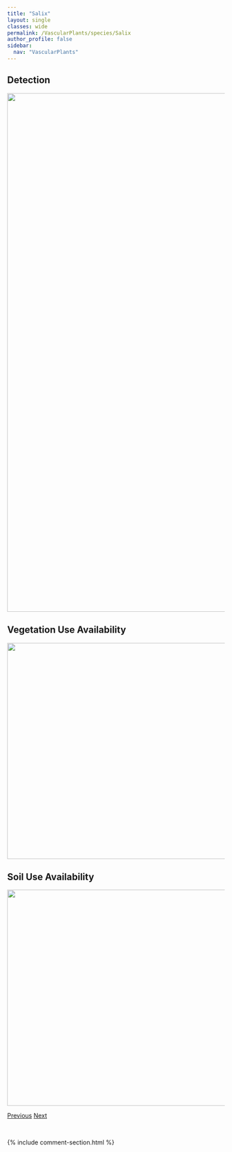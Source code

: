 ```yaml
---
title: "Salix"
layout: single
classes: wide
permalink: /VascularPlants/species/Salix
author_profile: false
sidebar:
  nav: "VascularPlants"
---
```


<h2>Detection</h2>

<a href="https://drive.google.com/uc?export=view&id=190BzWxbegFgnxp8YKP2AvaQPo5_FAbbQ">
<img src="https://drive.google.com/uc?export=view&id=190BzWxbegFgnxp8YKP2AvaQPo5_FAbbQ" height = "1200" width = "800">
</a>


<h2>Vegetation Use Availability</h2>

<a href="https://drive.google.com/uc?export=view&id=1jcfLVbE9_wLeopZzLafk0JIlkiSg9QY7">
<img src="https://drive.google.com/uc?export=view&id=1jcfLVbE9_wLeopZzLafk0JIlkiSg9QY7" height = "500" width = "1000">
</a>


<h2>Soil Use Availability</h2>

<a href="https://drive.google.com/uc?export=view&id=18pZ06xw1Iixh25gOQw90FMCamSSwvyJ7">
<img src="https://drive.google.com/uc?export=view&id=18pZ06xw1Iixh25gOQw90FMCamSSwvyJ7" height = "500" width = "1000">
</a>


<a href="/DevelopmentWebsite/VascularPlants/species/SalicorniaRubra" class="pagination--pager" title="Salicornia rubra">Previous</a> <a href="/DevelopmentWebsite/VascularPlants/species/SalixAmygdaloides" class="pagination--pager" title="Salix amygdaloides">Next</a>

<p>&nbsp;</p>

{% include comment-section.html %}
